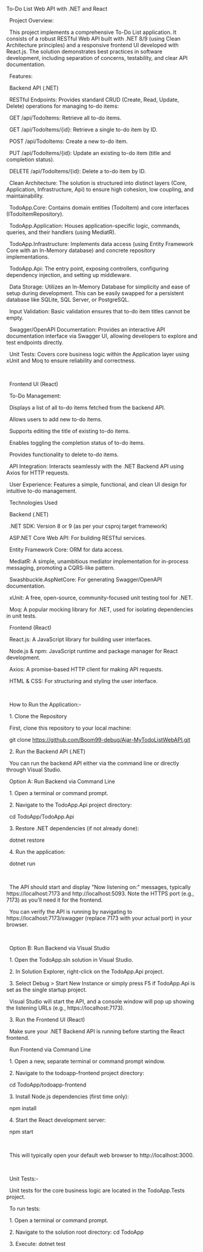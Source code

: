 To-Do List Web API with .NET and React 



&nbsp;	Project Overview:

&nbsp;	This project implements a comprehensive To-Do List application. It consists of a robust RESTful Web API built with .NET 8/9 (using Clean Architecture principles) and a responsive 	frontend UI developed with React.js. The solution demonstrates best practices in software development, including separation of concerns, testability, and clear API documentation.



&nbsp;	Features:

&nbsp;	Backend API (.NET)

&nbsp;	RESTful Endpoints: Provides standard CRUD (Create, Read, Update, Delete) operations for managing to-do items:

&nbsp;	GET /api/TodoItems: Retrieve all to-do items.

&nbsp;	GET /api/TodoItems/{id}: Retrieve a single to-do item by ID.

&nbsp;	POST /api/TodoItems: Create a new to-do item.

&nbsp;	PUT /api/TodoItems/{id}: Update an existing to-do item (title and completion status).

&nbsp;	DELETE /api/TodoItems/{id}: Delete a to-do item by ID.

&nbsp;	Clean Architecture: The solution is structured into distinct layers (Core, Application, Infrastructure, Api) to ensure high cohesion, low coupling, and maintainability.

&nbsp;	TodoApp.Core: Contains domain entities (TodoItem) and core interfaces (ITodoItemRepository).

&nbsp;	TodoApp.Application: Houses application-specific logic, commands, queries, and their handlers (using MediatR).

&nbsp;	TodoApp.Infrastructure: Implements data access (using Entity Framework Core with an In-Memory database) and concrete repository implementations.

&nbsp;	TodoApp.Api: The entry point, exposing controllers, configuring dependency injection, and setting up middleware.

&nbsp;	Data Storage: Utilizes an In-Memory Database for simplicity and ease of setup during development. This can be easily swapped for a persistent database like SQLite, SQL Server, or 	PostgreSQL.

&nbsp;	Input Validation: Basic validation ensures that to-do item titles cannot be empty.

&nbsp;	Swagger/OpenAPI Documentation: Provides an interactive API documentation interface via Swagger UI, allowing developers to explore and test endpoints directly.

&nbsp;	Unit Tests: Covers core business logic within the Application layer using xUnit and Moq to ensure reliability and correctness.

&nbsp;	

&nbsp;	Frontend UI (React)

&nbsp;	To-Do Management:

&nbsp;	Displays a list of all to-do items fetched from the backend API.

&nbsp;	Allows users to add new to-do items.

&nbsp;	Supports editing the title of existing to-do items.

&nbsp;	Enables toggling the completion status of to-do items.

&nbsp;	Provides functionality to delete to-do items.

&nbsp;	API Integration: Interacts seamlessly with the .NET Backend API using Axios for HTTP requests.

&nbsp;	User Experience: Features a simple, functional, and clean UI design for intuitive to-do management.

&nbsp;	Technologies Used

&nbsp;	Backend (.NET)

&nbsp;	.NET SDK: Version 8 or 9 (as per your csproj target framework)

&nbsp;	ASP.NET Core Web API: For building RESTful services.

&nbsp;	Entity Framework Core: ORM for data access.

&nbsp;	MediatR: A simple, unambitious mediator implementation for in-process messaging, promoting a CQRS-like pattern.

&nbsp;	Swashbuckle.AspNetCore: For generating Swagger/OpenAPI documentation.

&nbsp;	xUnit: A free, open-source, community-focused unit testing tool for .NET.

&nbsp;	Moq: A popular mocking library for .NET, used for isolating dependencies in unit tests.

&nbsp;	Frontend (React)

&nbsp;	React.js: A JavaScript library for building user interfaces.

&nbsp;	Node.js \& npm: JavaScript runtime and package manager for React development.

&nbsp;	Axios: A promise-based HTTP client for making API requests.

&nbsp;	HTML \& CSS: For structuring and styling the user interface.

&nbsp;		

&nbsp;	How to Run the Application:-

&nbsp;	1. Clone the Repository

&nbsp;	First, clone this repository to your local machine:

&nbsp;	git clone https://github.com/Boom99-debug/Ajar-MyTodoListWebAPI.git



&nbsp;	2. Run the Backend API (.NET)

&nbsp;	You can run the backend API either via the command line or directly through Visual Studio.

&nbsp;	Option A: Run Backend via Command Line

&nbsp;	1. Open a terminal or command prompt.

&nbsp;	2. Navigate to the TodoApp.Api project directory:

&nbsp;	cd TodoApp/TodoApp.Api

&nbsp;	3. Restore .NET dependencies (if not already done):

&nbsp;	dotnet restore

&nbsp;	4. Run the application:

&nbsp;	dotnet run

&nbsp;	

&nbsp;	The API should start and display "Now listening on:" messages, typically https://localhost:7173 and http://localhost:5093. Note the HTTPS port (e.g., 7173) as you'll need it for 	the frontend.

&nbsp;	You can verify the API is running by navigating to https://localhost:7173/swagger (replace 7173 with your actual port) in your browser.

&nbsp;	

&nbsp;	Option B: Run Backend via Visual Studio

&nbsp;	1. Open the TodoApp.sln solution in Visual Studio.

&nbsp;	2. In Solution Explorer, right-click on the TodoApp.Api project.

&nbsp;	3. Select Debug > Start New Instance or simply press F5 if TodoApp.Api is set as the single startup project.

&nbsp;	Visual Studio will start the API, and a console window will pop up showing the listening URLs (e.g., https://localhost:7173).

&nbsp;	3. Run the Frontend UI (React)

&nbsp;	Make sure your .NET Backend API is running before starting the React frontend.

&nbsp;	Run Frontend via Command Line

&nbsp;	1. Open a new, separate terminal or command prompt window.

&nbsp;	2. Navigate to the todoapp-frontend project directory:

&nbsp;	cd TodoApp/todoapp-frontend

&nbsp;	3. Install Node.js dependencies (first time only):

&nbsp;	npm install

&nbsp;	4. Start the React development server:

&nbsp;	npm start

&nbsp;	

&nbsp;	This will typically open your default web browser to http://localhost:3000.

&nbsp;	

&nbsp;	Unit Tests:-

&nbsp;	Unit tests for the core business logic are located in the TodoApp.Tests project.

&nbsp;	To run tests:

&nbsp;	1. Open a terminal or command prompt.

&nbsp;	2. Navigate to the solution root directory: cd TodoApp

&nbsp;	3. Execute: dotnet test

